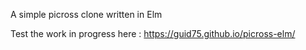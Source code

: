 A simple picross clone written in Elm

Test the work in progress here : https://guid75.github.io/picross-elm/

